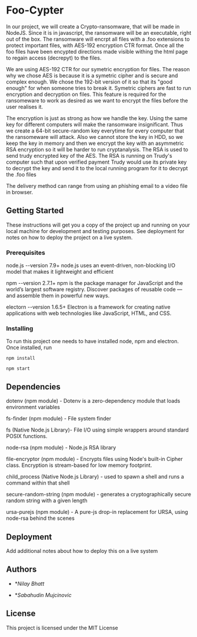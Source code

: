 # Foo-Cypter

In our project, we will create a Crypto-ransomware, that will be made in NodeJS. Since it is in javascript, the ransomware will be an executable, right out of the box. The ransomware will encrpt all files with a .foo extensions to protect important files, with AES-192 encryption CTR format. Once all the foo files have been encypted directions made visible withing the html page to regain access (decrepyt) to the files.

We are using  AES-192 CTR for our symetric encryption for files. The reason why we chose AES is because it is a symetric cipher and is secure and complex enough. We chose the 192-bit version of it so that its "good enough" for when someone tries to break it. Symetric ciphers are fast to run encryption and decryption on files. This feature is required for the ransomeware to work as desired as we want to encrypt the files before the user realises it. 

The encryption is just as strong as how we handle the key. Using the same key for different computers will make the ransomware insignificant. Thus we create a 64-bit secure-random key everytime for every computer that the ransomeware will attack. Also we cannot store the key in HDD, so we keep the key in memory and then we encrypt the key with an asymmetric RSA encryption so it will be harder to run cryptanalysis. The RSA is used to send trudy encrypted key of the AES. The RSA is running on Trudy's computer such that upon verified payment Trudy would use its private key to decrypt the key and send it to the local running program for it to decrypt the .foo files   

The delivery method can range from using an phishing email to a video file in browser. 

## Getting Started

These instructions will get you a copy of the project up and running on your local machine for development and testing purposes. See deployment for notes on how to deploy the project on a live system.

### Prerequisites

node.js --version 7.9+	node.js uses an event-driven, non-blocking I/O model that makes it lightweight and efficient

npm --version 2.7.1+	npm is the package manager for JavaScript and the world’s largest software registry. Discover packages of reusable code — and assemble them in powerful new ways.

electorn --version 1.6.5+	Electron is a framework for creating native applications with web technologies like JavaScript, HTML, and CSS.


### Installing

To run this project one needs to have installed node, npm and electron. Once installed, run

```npm install```

```npm start```



## Dependencies

dotenv (npm module) - Dotenv is a zero-dependency module that loads environment variables 

fs-finder (npm module) - File system finder 

fs (Native Node.js Library)- File I/O using simple wrappers around standard POSIX functions.

node-rsa (npm module) - Node.js RSA library

file-encryptor (npm module) - Encrypts files using Node's built-in Cipher class. Encryption is stream-based for low memory footprint.

child_process (Native Node.js Library) - used to spawn a shell and runs a command within that shell

secure-random-string (npm module) - generates a cryptographically secure random string with a given length

ursa-purejs (npm module) - A pure-js drop-in replacement for URSA, using node-rsa behind the scenes

## Deployment

Add additional notes about how to deploy this on a live system


## Authors

* **Nilay Bhatt* 

* **Sabahudin Mujcinovic* 

## License

This project is licensed under the MIT License 
